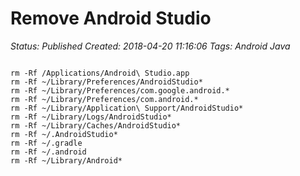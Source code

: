 # Remove Android Studio

_Status: Published_
_Created: 2018-04-20 11:16:06_
_Tags: Android Java_

<code>
rm -Rf /Applications/Android\ Studio.app
rm -Rf ~/Library/Preferences/AndroidStudio*
rm -Rf ~/Library/Preferences/com.google.android.*
rm -Rf ~/Library/Preferences/com.android.*
rm -Rf ~/Library/Application\ Support/AndroidStudio*
rm -Rf ~/Library/Logs/AndroidStudio*
rm -Rf ~/Library/Caches/AndroidStudio*
rm -Rf ~/.AndroidStudio*
rm -Rf ~/.gradle
rm -Rf ~/.android
rm -Rf ~/Library/Android*
</code>